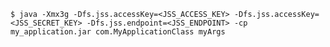     $ java -Xmx3g -Dfs.jss.accessKey=<JSS_ACCESS_KEY> -Dfs.jss.accessKey=<JSS_SECRET_KEY> -Dfs.jss.endpoint=<JSS_ENDPOINT> -cp my_application.jar com.MyApplicationClass myArgs
